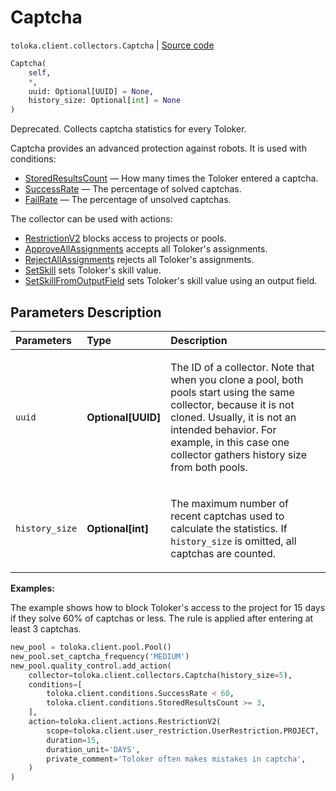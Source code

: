 # Captcha
`toloka.client.collectors.Captcha` | [Source code](https://github.com/Toloka/toloka-kit/blob/v1.2.1/src/client/collectors.py#L249)

```python
Captcha(
    self,
    *,
    uuid: Optional[UUID] = None,
    history_size: Optional[int] = None
)
```

Deprecated. Collects captcha statistics for every Toloker.


Captcha provides an advanced protection against robots. It is used with conditions:
* [StoredResultsCount](toloka.client.conditions.StoredResultsCount.md) — How many times the Toloker entered a captcha.
* [SuccessRate](toloka.client.conditions.SuccessRate.md) — The percentage of solved captchas.
* [FailRate](toloka.client.conditions.FailRate.md) — The percentage of unsolved captchas.

The collector can be used with actions:
* [RestrictionV2](toloka.client.actions.RestrictionV2.md) blocks access to projects or pools.
* [ApproveAllAssignments](toloka.client.actions.ApproveAllAssignments.md) accepts all Toloker's assignments.
* [RejectAllAssignments](toloka.client.actions.RejectAllAssignments.md) rejects all Toloker's assignments.
* [SetSkill](toloka.client.actions.SetSkill.md) sets Toloker's skill value.
* [SetSkillFromOutputField](toloka.client.actions.SetSkillFromOutputField.md) sets Toloker's skill value using an output field.

## Parameters Description

| Parameters | Type | Description |
| :----------| :----| :-----------|
`uuid`|**Optional\[UUID\]**|<p>The ID of a collector. Note that when you clone a pool, both pools start using the same collector, because it is not cloned. Usually, it is not an intended behavior. For example, in this case one collector gathers history size from both pools.</p>
`history_size`|**Optional\[int\]**|<p>The maximum number of recent captchas used to calculate the statistics. If `history_size` is omitted, all captchas are counted.</p>

**Examples:**

The example shows how to block Toloker's access to the project for 15 days if they solve 60% of captchas or less.
The rule is applied after entering at least 3 captchas.

```python
new_pool = toloka.client.pool.Pool()
new_pool.set_captcha_frequency('MEDIUM')
new_pool.quality_control.add_action(
    collector=toloka.client.collectors.Captcha(history_size=5),
    conditions=[
        toloka.client.conditions.SuccessRate < 60,
        toloka.client.conditions.StoredResultsCount >= 3,
    ],
    action=toloka.client.actions.RestrictionV2(
        scope=toloka.client.user_restriction.UserRestriction.PROJECT,
        duration=15,
        duration_unit='DAYS',
        private_comment='Toloker often makes mistakes in captcha',
    )
)
```
